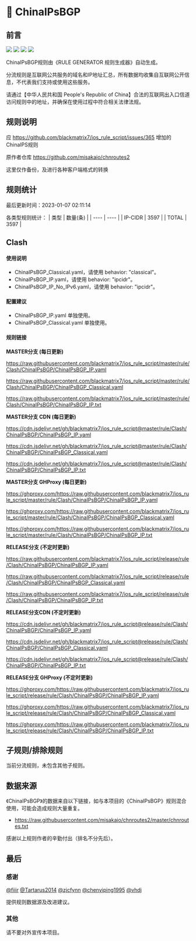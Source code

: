 # 🧸 ChinaIPsBGP

## 前言

![](https://shields.io/badge/-移除重复规则-ff69b4) ![](https://shields.io/badge/-DOMAIN--SUFFIX间合并-critical) ![](https://shields.io/badge/-DOMAIN--SUFFIX与DOMAIN--KEYWORD合并-blue) ![](https://shields.io/badge/-IP--CIDR(6)合并-blueviolet) 

ChinaIPsBGP规则由《RULE GENERATOR 规则生成器》自动生成。

分流规则是互联网公共服务的域名和IP地址汇总，所有数据均收集自互联网公开信息，不代表我们支持或使用这些服务。

请通过【中华人民共和国 People's Republic of China】合法的互联网出入口信道访问规则中的地址，并确保在使用过程中符合相关法律法规。

## 规则说明
应 https://github.com/blackmatrix7/ios_rule_script/issues/365 增加的ChinaIPS规则

原作者仓库 https://github.com/misakaio/chnroutes2

这里仅作备份，及进行各种客户端格式的转换

## 规则统计

最后更新时间：2023-01-07 02:11:14

各类型规则统计：
| 类型 | 数量(条)  | 
| ---- | ----  |
| IP-CIDR | 3597  | 
| TOTAL | 3597  | 


## Clash 

#### 使用说明
- ChinaIPsBGP_Classical.yaml，请使用 behavior: "classical"。
- ChinaIPsBGP_IP.yaml，请使用 behavior: "ipcidr"。
- ChinaIPsBGP_IP_No_IPv6.yaml，请使用 behavior: "ipcidr"。

#### 配置建议
- ChinaIPsBGP_IP.yaml 单独使用。
- ChinaIPsBGP_Classical.yaml 单独使用。

#### 规则链接
**MASTER分支 (每日更新)**

https://raw.githubusercontent.com/blackmatrix7/ios_rule_script/master/rule/Clash/ChinaIPsBGP/ChinaIPsBGP_IP.yaml

https://raw.githubusercontent.com/blackmatrix7/ios_rule_script/master/rule/Clash/ChinaIPsBGP/ChinaIPsBGP_Classical.yaml

https://raw.githubusercontent.com/blackmatrix7/ios_rule_script/master/rule/Clash/ChinaIPsBGP/ChinaIPsBGP_IP.txt

**MASTER分支 CDN (每日更新)**

https://cdn.jsdelivr.net/gh/blackmatrix7/ios_rule_script@master/rule/Clash/ChinaIPsBGP/ChinaIPsBGP_IP.yaml

https://cdn.jsdelivr.net/gh/blackmatrix7/ios_rule_script@master/rule/Clash/ChinaIPsBGP/ChinaIPsBGP_Classical.yaml

https://cdn.jsdelivr.net/gh/blackmatrix7/ios_rule_script@master/rule/Clash/ChinaIPsBGP/ChinaIPsBGP_IP.txt

**MASTER分支 GHProxy (每日更新)**

https://ghproxy.com/https://raw.githubusercontent.com/blackmatrix7/ios_rule_script/master/rule/Clash/ChinaIPsBGP/ChinaIPsBGP_IP.yaml

https://ghproxy.com/https://raw.githubusercontent.com/blackmatrix7/ios_rule_script/master/rule/Clash/ChinaIPsBGP/ChinaIPsBGP_Classical.yaml

https://ghproxy.com/https://raw.githubusercontent.com/blackmatrix7/ios_rule_script/master/rule/Clash/ChinaIPsBGP/ChinaIPsBGP_IP.txt

**RELEASE分支 (不定时更新)**

https://raw.githubusercontent.com/blackmatrix7/ios_rule_script/release/rule/Clash/ChinaIPsBGP/ChinaIPsBGP_IP.yaml

https://raw.githubusercontent.com/blackmatrix7/ios_rule_script/release/rule/Clash/ChinaIPsBGP/ChinaIPsBGP_Classical.yaml

https://raw.githubusercontent.com/blackmatrix7/ios_rule_script/release/rule/Clash/ChinaIPsBGP/ChinaIPsBGP_IP.txt

**RELEASE分支CDN (不定时更新)**

https://cdn.jsdelivr.net/gh/blackmatrix7/ios_rule_script@release/rule/Clash/ChinaIPsBGP/ChinaIPsBGP_IP.yaml

https://cdn.jsdelivr.net/gh/blackmatrix7/ios_rule_script@release/rule/Clash/ChinaIPsBGP/ChinaIPsBGP_Classical.yaml

https://cdn.jsdelivr.net/gh/blackmatrix7/ios_rule_script@release/rule/Clash/ChinaIPsBGP/ChinaIPsBGP_IP.txt

**RELEASE分支 GHProxy (不定时更新)**

https://ghproxy.com/https://raw.githubusercontent.com/blackmatrix7/ios_rule_script/release/rule/Clash/ChinaIPsBGP/ChinaIPsBGP_IP.yaml

https://ghproxy.com/https://raw.githubusercontent.com/blackmatrix7/ios_rule_script/release/rule/Clash/ChinaIPsBGP/ChinaIPsBGP_Classical.yaml

https://ghproxy.com/https://raw.githubusercontent.com/blackmatrix7/ios_rule_script/release/rule/Clash/ChinaIPsBGP/ChinaIPsBGP_IP.txt

## 子规则/排除规则


当前分流规则，未包含其他子规则。

## 数据来源

《ChinaIPsBGP》的数据来自以下链接，如与本项目的《ChinaIPsBGP》规则混合使用，可能会造成规则大量重复。

- https://raw.githubusercontent.com/misakaio/chnroutes2/master/chnroutes.txt


感谢以上规则作者的辛勤付出（排名不分先后）。

## 最后

### 感谢

[@fiiir](https://github.com/fiiir) [@Tartarus2014](https://github.com/Tartarus2014) [@zjcfynn](https://github.com/zjcfynn) [@chenyiping1995](https://github.com/chenyiping1995) [@vhdj](https://github.com/vhdj)

提供规则数据源及改进建议。

### 其他

请不要对外宣传本项目。
